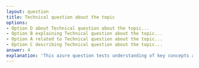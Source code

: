 ```yaml
---
layout: question
title: Technical question about the topic
options:
- Option D about Technical question about the topic...
- Option B explaining Technical question about the topic...
- Option A related to Technical question about the topic...
- Option C describing Technical question about the topic...
answer: 4
explanation: 'This azure question tests understanding of key concepts and best practices.'
---
```

